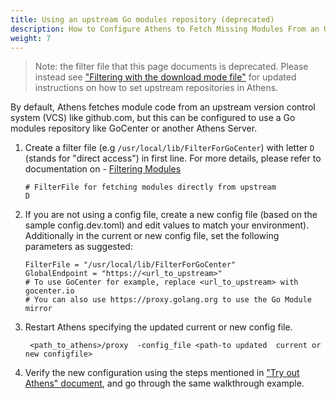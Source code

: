 ```yaml
---
title: Using an upstream Go modules repository (deprecated)
description: How to Configure Athens to Fetch Missing Modules From an Upstream Module Repository Like GoCenter, or Another Athens Server
weight: 7
---
```


>Note: the filter file that this page documents is deprecated. Please instead see ["Filtering with the download mode file"](/configuration/download) for updated instructions on how to set upstream repositories in Athens.

By default, Athens fetches module code from an upstream version control system (VCS) like github.com, but this can be configured to use a Go modules repository like GoCenter or another Athens Server.

1. Create a filter file (e.g ```/usr/local/lib/FilterForGoCenter```) with letter `D` (stands for "direct access") in first line. For more details, please refer to documentation on  - [Filtering Modules](/configuration/filter)

    ```
    # FilterFile for fetching modules directly from upstream
    D
    ```
2. If you are not using a config file, create a new config file (based on the sample config.dev.toml) and edit values to match your environment).
Additionally in the current or new config file, set the following parameters as suggested:

    ```
    FilterFile = "/usr/local/lib/FilterForGoCenter"
    GlobalEndpoint = "https://<url_to_upstream>"
    # To use GoCenter for example, replace <url_to_upstream> with gocenter.io
    # You can also use https://proxy.golang.org to use the Go Module mirror
    ```
1. Restart Athens specifying the updated current or new config file.

    ```
     <path_to_athens>/proxy  -config_file <path-to updated  current or new configfile>
    ```
1. Verify the new configuration using the steps mentioned in ["Try out Athens" document](/try-out), and go through the same walkthrough example.
